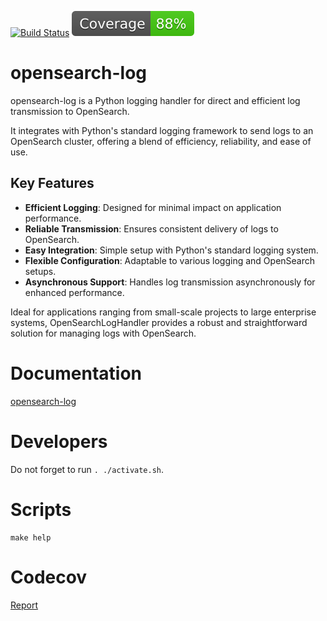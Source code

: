 [![Build Status](https://github.com/andgineer/opensearch-log/workflows/ci/badge.svg)](https://github.com/andgineer/opensearch-log/actions)
[![Coverage](https://raw.githubusercontent.com/andgineer/opensearch-log/python-coverage-comment-action-data/badge.svg)](https://htmlpreview.github.io/?https://github.com/andgineer/opensearch-log/blob/python-coverage-comment-action-data/htmlcov/index.html)
# opensearch-log

opensearch-log is a Python logging handler for direct and efficient log transmission to
OpenSearch.

It integrates with Python's standard logging framework to send logs to an OpenSearch
cluster, offering a blend of efficiency, reliability, and ease of use.

## Key Features

- **Efficient Logging**: Designed for minimal impact on application performance.
- **Reliable Transmission**: Ensures consistent delivery of logs to OpenSearch.
- **Easy Integration**: Simple setup with Python's standard logging system.
- **Flexible Configuration**: Adaptable to various logging and OpenSearch setups.
- **Asynchronous Support**: Handles log transmission asynchronously for enhanced performance.

Ideal for applications ranging from small-scale projects to large enterprise systems,
OpenSearchLogHandler provides a robust and straightforward solution for managing logs
with OpenSearch.

# Documentation

[opensearch-log](https://andgineer.github.io/opensearch-log/en/)

# Developers

Do not forget to run `. ./activate.sh`.

# Scripts
    make help

# Codecov
[Report](https://app.codecov.io/gh/andgineer/opensearch-log/tree/master/src%2Fopensearch-log)
